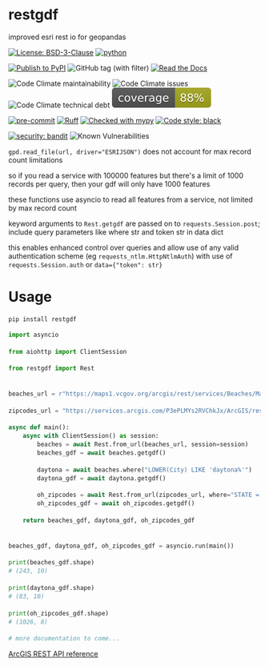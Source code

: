# restgdf

improved esri rest io for geopandas


[![License: BSD-3-Clause](https://img.shields.io/badge/License-BSD3-yellow.svg)](https://opensource.org/license/bsd-3-clause/)
[![python](https://img.shields.io/badge/Python-3.9+-3776AB.svg?style=flat&logo=python&logoColor=white)](https://www.python.org)

[![Publish to PyPI](https://github.com/joshuasundance-swca/restgdf/actions/workflows/publish_on_pypi.yml/badge.svg)](https://github.com/joshuasundance-swca/restgdf/actions/workflows/publish_on_pypi.yml)
![GitHub tag (with filter)](https://img.shields.io/github/v/tag/joshuasundance-swca/restgdf)
[![Read the Docs](https://img.shields.io/readthedocs/restgdf)](https://restgdf.readthedocs.io/en/latest/)

![Code Climate maintainability](https://img.shields.io/codeclimate/maintainability/joshuasundance-swca/restgdf)
![Code Climate issues](https://img.shields.io/codeclimate/issues/joshuasundance-swca/restgdf)
![Code Climate technical debt](https://img.shields.io/codeclimate/tech-debt/joshuasundance-swca/restgdf)
[![coverage](coverage.svg)](./COVERAGE.md)

[![pre-commit](https://img.shields.io/badge/pre--commit-enabled-brightgreen?logo=pre-commit&logoColor=white)](https://github.com/pre-commit/pre-commit)
[![Ruff](https://img.shields.io/endpoint?url=https://raw.githubusercontent.com/charliermarsh/ruff/main/assets/badge/v1.json)](https://github.com/charliermarsh/ruff)
[![Checked with mypy](http://www.mypy-lang.org/static/mypy_badge.svg)](http://mypy-lang.org/)
[![Code style: black](https://img.shields.io/badge/code%20style-black-000000.svg)](https://github.com/psf/black)

[![security: bandit](https://img.shields.io/badge/security-bandit-yellow.svg)](https://github.com/PyCQA/bandit)
![Known Vulnerabilities](https://snyk.io/test/github/joshuasundance-swca/restgdf/badge.svg)

`gpd.read_file(url, driver="ESRIJSON")` does not account for max record count limitations

so if you read a service with 100000 features but there's a limit of 1000 records per query, then your gdf will only have 1000 features

these functions use asyncio to read all features from a service, not limited by max record count

keyword arguments to `Rest.getgdf` are passed on to `requests.Session.post`; include query parameters like where str and token str in data dict

this enables enhanced control over queries and allow use of any valid authentication scheme (eg `requests_ntlm.HttpNtlmAuth`) with use of `requests.Session.auth` or `data={"token": str}`

# Usage

```bash
pip install restgdf
```

```python
import asyncio

from aiohttp import ClientSession

from restgdf import Rest


beaches_url = r"https://maps1.vcgov.org/arcgis/rest/services/Beaches/MapServer/6"

zipcodes_url = "https://services.arcgis.com/P3ePLMYs2RVChkJx/ArcGIS/rest/services/USA_ZIP_Codes_2016/FeatureServer/0"

async def main():
    async with ClientSession() as session:
        beaches = await Rest.from_url(beaches_url, session=session)
        beaches_gdf = await beaches.getgdf()

        daytona = await beaches.where("LOWER(City) LIKE 'daytona%'")
        daytona_gdf = await daytona.getgdf()

        oh_zipcodes = await Rest.from_url(zipcodes_url, where="STATE = 'OH'", session=session)
        oh_zipcodes_gdf = await oh_zipcodes.getgdf()

    return beaches_gdf, daytona_gdf, oh_zipcodes_gdf


beaches_gdf, daytona_gdf, oh_zipcodes_gdf = asyncio.run(main())

print(beaches_gdf.shape)
# (243, 10)

print(daytona_gdf.shape)
# (83, 10)

print(oh_zipcodes_gdf.shape)
# (1026, 8)

# more documentation to come...
```

[ArcGIS REST API reference](https://developers.arcgis.com/rest/)
